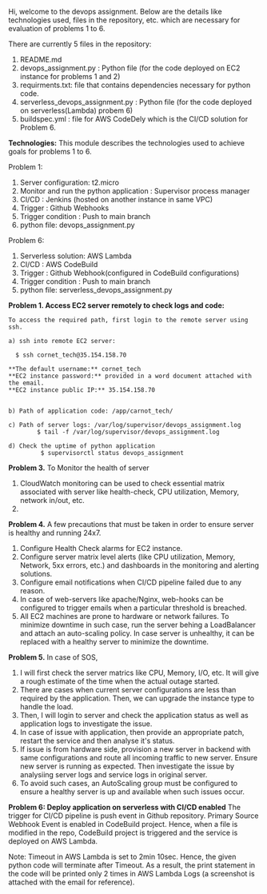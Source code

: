 Hi, welcome to the devops assignment. Below are the details like technologies used, files in the repository, etc. which are necessary for evaluation of problems 1 to 6.

There are currently 5 files in the repository:
1. README.md
2. devops_assignment.py : Python file (for the code deployed on EC2 instance for problems 1 and 2)
3. requirments.txt: file that contains dependencies necessary for python code.
4. serverless_devops_assignment.py : Python file (for the code deployed on serverless(Lambda) probem 6)
5. buildspec.yml : file for AWS CodeDely which is the CI/CD solution for Problem 6.

**Technologies:**
This module describes the technologies used to achieve goals for problems 1 to 6.

Problem 1: 
1. Server configuration: t2.micro
2. Monitor and run the python application : Supervisor process manager
3. CI/CD : Jenkins (hosted on another instance in same VPC)
4. Trigger : Github Webhooks
5. Trigger condition : Push to main branch
6. python file: devops_assignment.py

Problem 6:
1. Serverless solution: AWS Lambda 
2. CI/CD : AWS CodeBuild
3. Trigger : Github Webhook(configured in CodeBuild configurations)
4. Trigger condition : Push to main branch
5. python file: serverless_devops_assignment.py


**Problem 1. Access EC2 server remotely to check logs and code:**

	To access the required path, first login to the remote server using ssh.

	a) ssh into remote EC2 server:
  
	  $ ssh cornet_tech@35.154.158.70

	**The default username:** cornet_tech	
	**EC2 instance password:** provided in a word document attached with the email.
	**EC2 instance public IP:** 35.154.158.70


	b) Path of application code: /app/carnot_tech/

	c) Path of server logs: /var/log/supervisor/devops_assignment.log
       		$ tail -f /var/log/supervisor/devops_assignment.log

	d) Check the uptime of python application
      		 $ supervisorctl status devops_assignment

**Problem 3.** To Monitor the health of server
1. CloudWatch monitoring can be used to check essential matrix associated with server like health-check, CPU utilization, Memory, network in/out, etc.
2.   


**Problem 4.** A few precautions that must be taken in order to ensure server is healthy and running 24x7.
1. Configure Health Check alarms for EC2 instance.
2. Configure server matrix level alerts (like CPU utilization, Memory, Network, 5xx errors, etc.) and dashboards in the monitoring and alerting solutions.
3. Configure email notifications when CI/CD pipeline failed due to any reason.
4. In case of web-servers like apache/Nginx, web-hooks can be configured to trigger emails when a particular threshold is breached.
5. All EC2 machines are prone to hardware or network failures. To minimize downtime in such case, run the server behing a LoadBalancer and attach an auto-scaling policy. In case server is unhealthy, it can be replaced with a healthy server to minimize the downtime.

**Problem 5.** In case of SOS,
1. I will first check the server matrics like CPU, Memory, I/O, etc. It will give a rough estimate of the time when the actual outage started.
2. There are cases when current server configurations are less than required by the application. Then, we can upgrade the instance type to handle the load.
3. Then, I will login to server and check the application status as well as application logs to investigate the issue.  
4. In case of issue with application, then provide an appropriate patch, restart the service and then analyse it's status.
5. If issue is from hardware side, provision a new server in backend with same configurations and route all incoming traffic to new server. Ensure new server is running as expected. Then investigate the issue by analysiing server logs and service logs in original server.
6. To avoid such cases, an AutoScaling group must be configured to ensure a healthy server is up and available when such issues occur.
	
**Problem 6: Deploy application on serverless with CI/CD enabled** 
The trigger for CI/CD pipeline is push event in Github repository.
Primary Source Webhook Event is enabled in CodeBuild project. Hence, when a file is modified in the repo, CodeBuild project is triggered and the service is deployed on AWS Lambda.

Note: Timeout in AWS Lambda is set to 2min 10sec. Hence, the given python code will terminate after Timeout. As a result, the print statement in the code will be printed only 2 times in AWS Lambda Logs (a screenshot is attached with the email for reference).  
